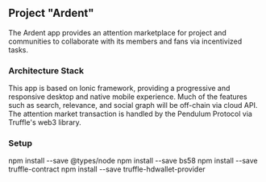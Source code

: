 ## Project "Ardent"

The Ardent app provides an attention marketplace for project and communities to collaborate with its members and fans via incentivized tasks.

### Architecture Stack

This app is based on Ionic framework, providing a progressive and responsive desktop and native mobile experience. Much of the features such as search, relevance, and social graph will be off-chain via cloud API. The attention market transaction is handled by the Pendulum Protocol via Truffle's web3 library.

### Setup

npm install --save @types/node
npm install --save bs58
npm install --save truffle-contract
npm install --save truffle-hdwallet-provider